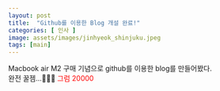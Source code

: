 ```yaml
---
layout: post
title:  "Github를 이용한 Blog 개설 완료!"
categories: [ 인사 ]
image: assets/images/jinhyeok_shinjuku.jpeg
tags: [main]
---
```

Macbook air M2 구매 기념으로 github를 이용한 blog를 만들어봤다.  
완전 꿀젬...🫢🫢🫢
<span style="color:red">그럼 20000</span>


